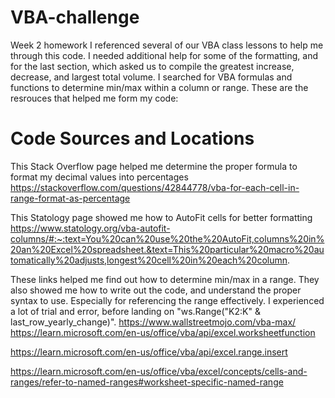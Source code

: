 # VBA-challenge
Week 2 homework
I referenced several of our VBA class lessons to help me through this code. I needed additional help for some of the formatting, and for the last section, which asked us to compile the greatest increase, decrease, and largest total volume. I searched for VBA formulas and functions to determine min/max within a column or range. These are the resrouces that helped me form my code:

# Code Sources and Locations
This Stack Overflow page helped me determine the proper formula to format my decimal values into percentages
https://stackoverflow.com/questions/42844778/vba-for-each-cell-in-range-format-as-percentage

This Statology page showed me how to AutoFit cells for better formatting
https://www.statology.org/vba-autofit-columns/#:~:text=You%20can%20use%20the%20AutoFit,columns%20in%20an%20Excel%20spreadsheet.&text=This%20particular%20macro%20automatically%20adjusts,longest%20cell%20in%20each%20column.

These links helped me find out how to determine min/max in a range. They also showed me how to write out the code, and understand the proper syntax to use. Especially for referencing the range effectively. I experienced a lot of trial and error, before landing on "ws.Range("K2:K" & last_row_yearly_change)". 
https://www.wallstreetmojo.com/vba-max/
https://learn.microsoft.com/en-us/office/vba/api/excel.worksheetfunction

https://learn.microsoft.com/en-us/office/vba/api/excel.range.insert

https://learn.microsoft.com/en-us/office/vba/excel/concepts/cells-and-ranges/refer-to-named-ranges#worksheet-specific-named-range
